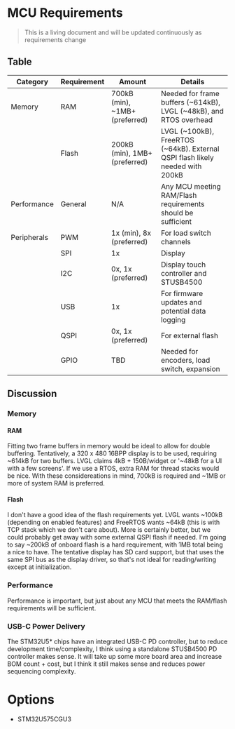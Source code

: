 # MCU Requirements

> This is a living document and will be updated continuously as requirements change

## Table

| Category    | Requirement | Amount                         | Details                                                                       |
|-------------|-------------|--------------------------------|-------------------------------------------------------------------------------|
| Memory      | RAM         | 700kB (min), ~1MB+ (preferred) | Needed for frame buffers (~614kB), LVGL (~48kB), and RTOS overhead            |
|             | Flash       | 200kB (min), 1MB+ (preferred)  | LVGL (~100kB), FreeRTOS (~64kB). External QSPI flash likely needed with 200kB |
| Performance | General     | N/A                            | Any MCU meeting RAM/Flash requirements should be sufficient                   |
| Peripherals | PWM         | 1x (min), 8x (preferred)       | For load switch channels                                                      |
|             | SPI         | 1x                             | Display                                                                       |
|             | I2C         | 0x, 1x (preferred)             | Display touch controller and STUSB4500                                        |
|             | USB         | 1x                             | For firmware updates and potential data logging                               |
|             | QSPI        | 0x, 1x (preferred)             | For external flash                                                            |
|             | GPIO        | TBD                            | Needed for encoders, load switch, expansion                                   |

## Discussion

### Memory

#### RAM

Fitting two frame buffers in memory would be ideal to allow for double buffering.  Tentatively, a 320 x 480 16BPP
display is to be used, requiring ~614kB for two buffers. LVGL claims 4kB + 150B/widget or '~48kB for a UI with a few
screens'. If we use a RTOS, extra RAM for thread stacks would be nice. With these considereations in mind, 700kB is
required and ~1MB or more of system RAM is preferred. 

#### Flash

I don't have a good idea of the flash requirements yet. LVGL wants ~100kB (depending on enabled features) and FreeRTOS
wants ~64kB (this is with TCP stack which we don't care about). More is certainly better, but we could probably get away
with some external QSPI flash if needed. I'm going to say ~200kB of onboard flash is a hard requirement, with 1MB total
being a nice to have. The tentative display has SD card support, but that uses the same SPI bus as the display driver,
so that's not ideal for reading/writing except at initialization.

### Performance

Performance is important, but just about any MCU that meets the RAM/flash requirements will be sufficient.

### USB-C Power Delivery

The STM32U5* chips have an integrated USB-C PD controller, but to reduce development time/complexity, I think using a
standalone STUSB4500 PD controller makes sense. It will take up some more board area and increase BOM count + cost, but
I think it still makes sense and reduces power sequencing complexity.

# Options
- STM32U575CGU3

